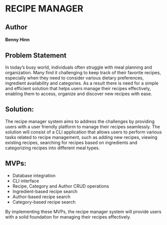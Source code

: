 # RECIPE MANAGER

## Author

#### Benny Hinn

## Problem Statement

In today’s busy world, individuals often struggle with meal planning and organization. Many find it challenging to keep track of their favorite recipes, especially when they need to consider various dietary preferences, ingredient availability and categories.
As a result there is need for a simple and efficient solution that helps users manage their recipes effectively, enabling them to access, organize and discover new recipes with ease.

## Solution:

The recipe manager system aims to address the challenges by providing users with a user friendly platform to manage their recipes seamlessly.
The solution will consist of a CLI application that allows users to perform various tasks related to recipe management, such as adding new recipes, viewing existing recipes, searching for recipes based on ingredients and categorizing recipes into different meal types.

## MVPs:

- Database integration
- CLI interface
- Recipe, Category and Author CRUD operations
- Ingredient-based recipe search
- Author-based recipe search
- Category-based recipe search

By implementing these MVPs, the recipe manager system will provide users with a solid foundation for managing their recipes effectively.
